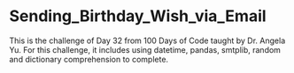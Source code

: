 # Sending_Birthday_Wish_via_Email

This is the challenge of Day 32 from 100 Days of Code taught by Dr. Angela Yu.
For this challenge, it includes using datetime, pandas, smtplib, random and dictionary comprehension to complete.

